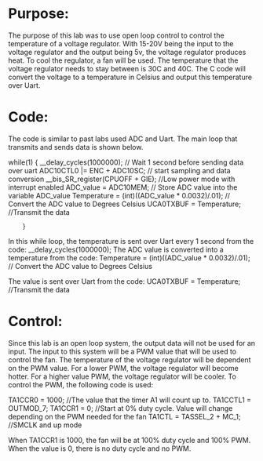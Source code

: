 # Purpose:
The purpose of this lab was to use open loop control to control the temperature of a voltage regulator. With 15-20V being the input to the voltage regulator and the output being 5v, the voltage regulator produces heat. To cool the regulator, a fan will be used.  The temperature that the voltage regulator needs to stay between is 30C and 40C. The C code will convert the voltage to a temperature in Celsius and output this temperature over Uart.

# Code:
The code is similar to past labs used ADC and Uart. The main loop that transmits and sends data is shown below.


   while(1)
      {
    __delay_cycles(1000000);          // Wait 1 second before sending data over uart
    ADC10CTL0 |= ENC + ADC10SC;       // start sampling and data conversion
    __bis_SR_register(CPUOFF + GIE);  //Low power mode with interrupt enabled
    ADC_value = ADC10MEM;    // Store ADC value into the variable ADC_value
    Temperature = (int)((ADC_value * 0.0032)/.01);  // Convert the ADC value to Degrees Celsius
    UCA0TXBUF = Temperature;  //Transmit the data
            
        }
In this while loop,  the temperature is sent over Uart every 1 second from the code:
__delay_cycles(1000000);
The ADC value is converted into a temperature from the code:
Temperature = (int)((ADC_value * 0.0032)/.01);  // Convert the ADC value to Degrees Celsius


The value is sent over Uart from the code:
UCA0TXBUF = Temperature;  //Transmit the data


# Control:
Since this lab is an open loop system, the output data will not be used for an input. The input to this system will be a PWM value that will be used to control the fan. The temperature of the voltage regulator will be dependent on the PWM value. For a lower PWM, the voltage regulator will become hotter. For a higher value PWM, the voltage regulator will be cooler. To control the PWM, the following code is used:


TA1CCR0 = 1000; //The value that the timer A1 will count up to.
           TA1CCTL1 = OUTMOD_7;
           TA1CCR1 = 0; //Start at 0% duty cycle. Value will change depending on the PWM needed for the fan
           TA1CTL = TASSEL_2 + MC_1; //SMCLK and up mode


When TA1CCR1 is 1000, the fan will be at 100% duty cycle and 100% PWM. When the value is 0, there is no duty cycle and no PWM. 
